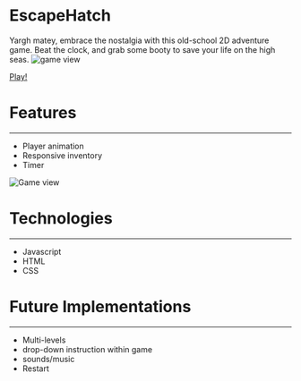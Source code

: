 # EscapeHatch

Yargh matey, embrace the nostalgia with this old-school 2D adventure game. Beat the clock, and grab some booty to save your life on the high seas. 
![game view](https://github.com/jackiemarsh/EscapeHatch/tree/main/dist/assets/images/ReadMe.png)

[Play!](https://jackiemarsh.github.io/EscapeHatch/)


# Features
------

* Player animation
* Responsive inventory
* Timer

![Game view](https://github.com/jackiemarsh/EscapeHatch/tree/main/dist/assets/images/GameOver.png)


# Technologies
------

* Javascript
* HTML
* CSS
 
# Future Implementations
------

   * Multi-levels
   * drop-down instruction within game
   * sounds/music
   * Restart


